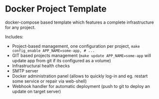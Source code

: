 Docker Project Template
=======================

docker-compose based template which features a complete infrastructure for any project.

Includes:
- Project-based management, one configuration per project, `make config_enable APP_NAME=some-app, # ...`
- GIT based projects management (`make update APP_NAME=some-app` will update app from git if its configured as a volume)
- Infrastructural health checks
- SMTP server
- Docker administration panel (allows to quickly log-in and eg. restart some service or repair via web-shell)
- Webhook handler for automatic deployment (push to git to deploy an update on target server)
